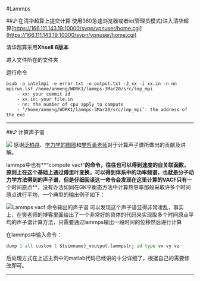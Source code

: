 #Lammps

##♪ 在清华超算上提交计算
使用360急速浏览器或者ie(管理员模式)进入清华超算[https://166.111.143.19:10000/svpn/vpnuser/home.cgi](https://166.111.143.19:10000/svpn/vpnuser/home.cgi)

清华超算采用**Xhsell 6版本**

进入文件所在的文件夹

运行命令
```
bsub -a intelmpi -e error.txt -o output.txt -J xx -i xx.in -n nn mpirun.lsf /home/anmeng/WORK1/lammps-3Mar20/src/lmp_mpi
	- xx: your commit id
	- xx.in: your file.in
	- nn: the number of cpu apply to compute
	- ‘/home/anmeng/WORK1/lammps-3Mar20/src/lmp_mpi’: the address of the exe
```
---
##♪ 计算声子谱

![](https://pic2.zhimg.com/v2-61b7ad30cea9df50df16847077217b44_1440w.jpg?source=172ae18b)
感谢[泛柏舟](https://www.zhihu.com/people/ying-xiao-ye)、[学力学的图图](https://www.zhihu.com/people/du-yao-89-86)和[樊哲勇老师](https://zheyongfan.org/index.php/Main_Page)对于计算声子谱所做出的贡献及讲解。

lammps中也有**“compute vacf”**的命令，往往也可以得到速度的自关联函数，原则上在这个基础上通过傅里叶变换，可以得到体系中的功率频谱，也就是分子动力学方法得到的声子谱，但是仔细阅读这一命令会发现在这里计算的VACF只有**一个时间原点**，没有办法如同在GK平衡态方法中计算热导率那般采取许多个时间原点进行平均，一个典型的输出例子如下：

![Lammps vacf 命令输出的声子谱](https://pic1.zhimg.com/80/v2-6077505930d2ecada37f4dc8d0d36968_720w.jpg)
可以发现这个声子谱显得非常凌乱，事实上，在樊老师的博客里面给出了一个非常好的具体的代码来实现取多个时间原点平均的声子谱计算方法，只需要通过lammps输出一段时间的位移然后进行计算

在lammps中输入命令：
```python
dump 1 all custom 1 ${simname}_voutput.lammpstrj id type vx vy vz
```
后处理方式在上述主页中的matlab代码已经讲的十分详细了，根据自己的需要修改即可。

---

